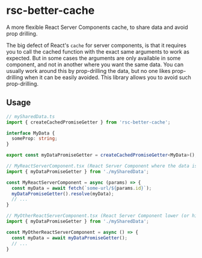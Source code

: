 # rsc-better-cache
A more flexible React Server Components cache, to share data and avoid prop drilling.

The big defect of React's `cache` for server components, is that it requires you to call the cached function with the exact same arguments to work as expected.
But in some cases the arguments are only available in some component, and not in another where you want the same data. You can usually work around this by prop-drilling the data, but no one likes prop-drilling when it can be easily avoided.
This library allows you to avoid such prop-drilling.

## Usage

```typescript
// mySharedData.ts
import { createCachedPromiseGetter } from 'rsc-better-cache';

interface MyData {
  someProp: string;
}

export const myDataPromiseGetter = createCachedPromiseGetter<MyData>();
```

```typescript
// MyReactServerComponent.tsx (React Server Component where the data is obtained)
import { myDataPromiseGetter } from './mySharedData';

const MyReactServerComponent = async (params) => {
  const myData = await fetch(`some-url/${params.id}`);
  myDataPromiseGetter().resolve(myData);
  // ...
}
```

```typescript
// MyOtherReactServerComponent.tsx (React Server Component lower (or higher !) in your app tree)
import { myDataPromiseGetter } from './mySharedData';

const MyOtherReactServerComponent = async () => {
  const myData = await myDataPromiseGetter();
  // ...
}
```
